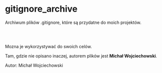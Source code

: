 # gitignore_archive

Archiwum plików .gitignore, które są przydatne do moich projektów.

<br> </br>

Mozna je wykorzystywać do swoich celów.

Tam, gdzie nie opisano inaczej, autorem plików jest **Michał Wojciechowski**.




Autor: Michał Wojciechowski
